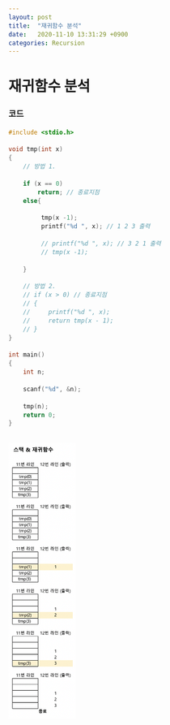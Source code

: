 ```yaml
---
layout: post
title:  "재귀함수 분석"
date:   2020-11-10 13:31:29 +0900
categories: Recursion
---
```

# 재귀함수 분석

### 코드

```c
#include <stdio.h>

void tmp(int x)
{
    // 방법 1.

    if (x == 0)
        return; // 종료지점
    else{
        
         tmp(x -1);
         printf("%d ", x); // 1 2 3 출력

         // printf("%d ", x); // 3 2 1 출력
         // tmp(x -1);

    }

    // 방법 2.
    // if (x > 0) // 종료지점
    // {
    //     printf("%d ", x);
    //     return tmp(x - 1);
    // }
}

int main()
{
    int n;

    scanf("%d", &n);

    tmp(n);
    return 0;
}
```


<br/>
<img src="/public/img/56.png" style="zoom:53%;"  />
<br/>
